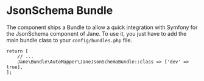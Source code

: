 # JsonSchema Bundle

The component ships a Bundle to allow a quick integration with Symfony for the JsonSchema component of Jane.
To use it, you just have to add the main bundle class to your `config/bundles.php` file.
```
return [
    // ...
    Jane\Bundle\AutoMapper\JaneJsonSchemaBundle::class => ['dev' => true],
];
```
